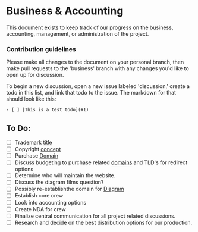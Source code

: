 # Business & Accounting

This document exists to keep track of our progress on the business, accounting, management, or administration of the project.

### Contribution guidelines

Please make all changes to the document on your personal branch, then make pull requests to the 'business' branch with any changes you'd like to open up for discussion.

To begin a new discussion, open a new issue labeled 'discussion,' create a todo in this list, and link that todo to the issue. The markdown for that should look like this:

``` gfm
- [ ] [This is a test todo](#1)
```

## To Do:
- [ ] Trademark [title](https://github.com/Bmbailey/Baseball/issues/4)
- [ ] Copyright [concept](https://github.com/Bmbailey/Baseball/issues/5)
- [ ] Purchase [Domain](https://github.com/Bmbailey/theoldballgame/issues/6)
- [ ] Discuss budgeting to purchase related [domains](https://github.com/Bmbailey/theoldballgame/issues/6) and TLD's for redirect options
- [ ] Determine who will maintain the website.
- [ ] Discuss the diagram films question?
- [ ] Possibly re-establishthe domain for [Diagram](http://www.diagramfilms.com)
- [ ] Establish core crew
- [ ] Look into accounting options
- [ ] Create NDA for crew
- [ ] Finalize central communication for all project related discussions.
- [ ] Research and decide on the best distribution options for our production.
